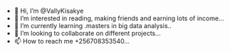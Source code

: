 - 👋 Hi, I’m @VallyKisakye
- 👀 I’m interested in reading, making friends and earning lots of income...
- 🌱 I’m currently learning .masters in big data analysis..
- 💞️ I’m looking to collaborate on different projects...
- 📫 How to reach me +256708353540...

<!---
VallyKisakye/VallyKisakye is a ✨ special ✨ repository because its `README.md` (this file) appears on your GitHub profile.
You can click the Preview link to take a look at your changes.
--->
